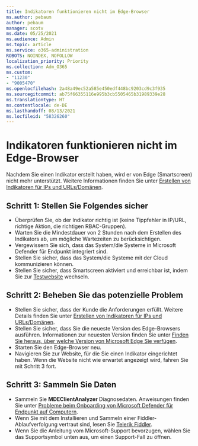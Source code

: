 ```yaml
---
title: Indikatoren funktionieren nicht im Edge-Browser
ms.author: pebaum
author: pebaum
manager: scotv
ms.date: 05/25/2021
ms.audience: Admin
ms.topic: article
ms.service: o365-administration
ROBOTS: NOINDEX, NOFOLLOW
localization_priority: Priority
ms.collection: Adm_O365
ms.custom:
- "11230"
- "9005470"
ms.openlocfilehash: 2a48a49ec52a585e450edf448bc9203cd9c3f935
ms.sourcegitcommit: ab75f66355116e995b3cb5505465b31989339e28
ms.translationtype: HT
ms.contentlocale: de-DE
ms.lasthandoff: 08/13/2021
ms.locfileid: "58326260"
---
```

# <a name="indicators-dont-work-using-edge-browser"></a>Indikatoren funktionieren nicht im Edge-Browser

Nachdem Sie einen Indikator erstellt haben, wird er von Edge (Smartscreen) nicht mehr unterstützt. Weitere Informationen finden Sie unter [Erstellen von Indikatoren für IPs und URLs/Domänen](https://docs.microsoft.com/microsoft-365/security/defender-endpoint/indicator-ip-domain).

## <a name="step-1-ensure-the-following"></a>Schritt 1: Stellen Sie Folgendes sicher

- Überprüfen Sie, ob der Indikator richtig ist (keine Tippfehler in IP/URL, richtige Aktion, die richtigen RBAC-Gruppen).
- Warten Sie die Mindestdauer von 2 Stunden nach dem Erstellen des Indikators ab, um mögliche Wartezeiten zu berücksichtigen.
- Vergewissern Sie sich, dass das System/die Systeme in Microsoft Defender für Endpunkt integriert sind.
- Stellen Sie sicher, dass das System/die Systeme mit der Cloud kommunizieren können.
- Stellen Sie sicher, dass Smartscreen aktiviert und erreichbar ist, indem Sie zur [Testwebsite](https://demo.smartscreen.msft.net) wechseln.

## <a name="step-2-troubleshoot-the-potential-issue"></a>Schritt 2: Beheben Sie das potenzielle Problem

- Stellen Sie sicher, dass der Kunde die Anforderungen erfüllt. Weitere Details finden Sie unter [Erstellen von Indikatoren für IPs und URLs/Domänen](https://docs.microsoft.com/microsoft-365/security/defender-endpoint/indicator-ip-domain).
- Stellen Sie sicher, dass Sie die neueste Version des Edge-Browsers ausführen. Informationen zur neuesten Version finden Sie unter [Finden Sie heraus, über welche Version von Microsoft Edge Sie verfügen](https://support.microsoft.com/microsoft-edge/find-out-which-version-of-microsoft-edge-you-have-c726bee8-c42e-e472-e954-4cf5123497eb).
- Starten Sie den Edge-Browser neu.
- Navigieren Sie zur Website, für die Sie einen Indikator eingerichtet haben. Wenn die Website nicht wie erwartet angezeigt wird, fahren Sie mit Schritt 3 fort. 

## <a name="step-3-collect-data"></a>Schritt 3: Sammeln Sie Daten

- Sammeln Sie **MDEClientAnalyzer** Diagnosedaten. Anweisungen finden Sie unter [Probleme beim Onboarding von Microsoft Defender für Endpunkt auf Computern](issues-with-onboarding-machines.md).
- Wenn Sie mit dem Installieren und Sammeln einer Fiddler-Ablaufverfolgung vertraut sind, lesen Sie [Telerik Fiddler](http://www.telerik.com/fiddler).
- Wenn Sie die Anleitung vom Microsoft-Support bevorzugen, wählen Sie das Supportsymbol unten aus, um einen Support-Fall zu öffnen.
